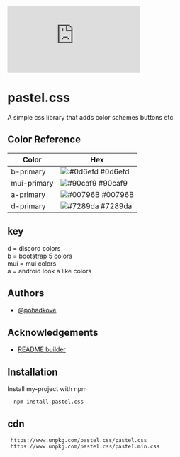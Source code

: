 
[![downloads](https://img.shields.io/npm/dy/pastel.css?style=for-the-badge)](https://www.npmjs.com/package/pastel.css)
# pastel.css

A simple css library that adds color schemes buttons etc



## Color Reference

| Color             | Hex                                                                |
| ----------------- | ------------------------------------------------------------------ |
| b-primary | ![:#0d6efd](https://via.placeholder.com/10/0d6efd?text=+) #0d6efd |
| mui-primary | ![#90caf9](https://via.placeholder.com/10/90caf9?text=+) #90caf9 |
| a-primary | ![#00796B](https://via.placeholder.com/10/00796B?text=+) #00796B |
| d-primary | ![#7289da](https://via.placeholder.com/10/7289da?text=+) #7289da |


## key

d = discord colors\
b = bootstrap 5 colors\
mui = mui colors\
a = android look a like colors
## Authors

- [@pohadkove](https://github.com/pohadkovee)


## Acknowledgements

 - [README builder](https://readme.so/)

## Installation

Install my-project with npm

```bash
  npm install pastel.css
```
## cdn

```
 https://www.unpkg.com/pastel.css/pastel.css
 https://www.unpkg.com/pastel.css/pastel.min.css
 ```
